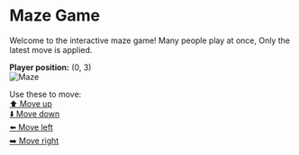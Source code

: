 # Maze Game  
Welcome to the interactive maze game! Many people play at once, Only the latest move is applied.

**Player position:** (0, 3)  
![Maze](https://github-maze-game.vercel.app/images/pos_0_3.png?t=1761055590454)

Use these to move:  
[⬆️ Move up](https://github-maze-game.vercel.app/move/0_3_w)  
[⬇️ Move down](https://github-maze-game.vercel.app/move/0_3_s)  
[⬅️ Move left](https://github-maze-game.vercel.app/move/0_3_a)  
[➡️ Move right](https://github-maze-game.vercel.app/move/0_3_d)
